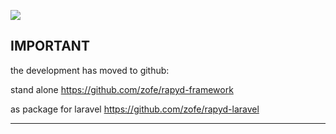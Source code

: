 [![](http://www.rapyd.com/assets/images/logow.jpg)](http://www.rapyd.com/)


## IMPORTANT ##

the development  has moved to github:

stand alone
https://github.com/zofe/rapyd-framework

as package for laravel
https://github.com/zofe/rapyd-laravel



---



